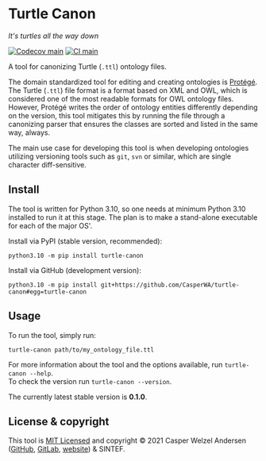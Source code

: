 # Turtle Canon

<!-- markdownlint-disable-next-line MD036 -->
*It's turtles all the way down*

[![Codecov main](https://img.shields.io/codecov/c/github/CasperWA/turtle-canon/main)](https://app.codecov.io/gh/CasperWA/turtle-canon)
[![CI main](https://github.com/CasperWA/turtle-canon/actions/workflows/ci_tests.yml/badge.svg?branch=main)](https://github.com/CasperWA/turtle-canon/actions/workflows/ci_tests.yml?query=branch%3Amain)

A tool for canonizing Turtle (`.ttl`) ontology files.

The domain standardized tool for editing and creating ontologies is [Protégé](https://protege.stanford.edu/).
The Turtle (`.ttl`) file format is a format based on XML and OWL, which is considered one of the most readable formats for OWL ontology files.
However, Protégé writes the order of ontology entities differently depending on the version, this tool mitigates this by running the file through a canonizing parser that ensures the classes are sorted and listed in the same way, always.

The main use case for developing this tool is when developing ontologies utilizing versioning tools such as `git`, `svn` or similar, which are single character diff-sensitive.

## Install

The tool is written for Python 3.10, so one needs at minimum Python 3.10 installed to run it at this stage.
The plan is to make a stand-alone executable for each of the major OS'.

Install via PyPI (stable version, recommended):

```shell
python3.10 -m pip install turtle-canon
```

Install via GitHub (development version):

```shell
python3.10 -m pip install git+https://github.com/CasperWA/turtle-canon#egg=turtle-canon
```

## Usage

To run the tool, simply run:

```shell
turtle-canon path/to/my_ontology_file.ttl
```

For more information about the tool and the options available, run `turtle-canon --help`.  
To check the version run `turtle-canon --version`.

The currently latest stable version is **0.1.0**.

## License & copyright

This tool is [MIT Licensed](LICENSE.md) and copyright &copy; 2021 Casper Welzel Andersen ([GitHub](https://github.com/CasperWA), [GitLab](https://gitlab.com/CasperWA), [website](https://casper.welzel.nu)) & SINTEF.
